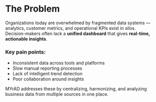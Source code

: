 # The Problem

Organizations today are overwhelmed by fragmented data systems — analytics, customer metrics, and operational KPIs exist in silos.  
Decision-makers often lack a **unified dashboard** that gives **real-time, actionable insights**.

### Key pain points:
- Inconsistent data across tools and platforms  
- Slow manual reporting processes  
- Lack of intelligent trend detection  
- Poor collaboration around insights  

MYrAD addresses these by centralizing, harmonizing, and analyzing business data from multiple sources in one place.
